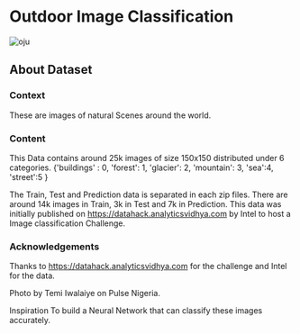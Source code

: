 # Outdoor Image Classification

![oju](https://user-images.githubusercontent.com/100685852/210071262-84858490-19c9-4c50-a8a5-d4d26977c1c6.jpg)


## About Dataset
### Context
These are images of natural Scenes around the world.

### Content
This Data contains around 25k images of size 150x150 distributed under 6 categories.
{'buildings' : 0,
'forest': 1,
'glacier': 2,
'mountain': 3,
'sea':4,
'street':5 }

The Train, Test and Prediction data is separated in each zip files. There are around 14k images in Train, 3k in Test and 7k in Prediction.
This data was initially published on https://datahack.analyticsvidhya.com by Intel to host a Image classification Challenge.

### Acknowledgements
Thanks to https://datahack.analyticsvidhya.com for the challenge and Intel for the data.

Photo by Temi Iwalaiye on Pulse Nigeria.

Inspiration
To build a Neural Network that can classify these images accurately.
